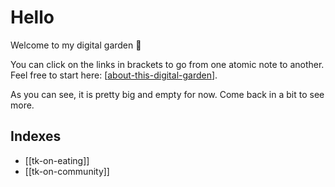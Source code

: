 # Hello

Welcome to my digital garden 🌻

 You can click on the links in brackets to go from one atomic note to another. Feel free to start here: [[about-this-digital-garden]].
 
 As you can see, it is pretty big and empty for now. Come back in a bit to see more.

## Indexes

- [[tk-on-eating]]
- [[tk-on-community]]

[//begin]: # "Autogenerated link references for markdown compatibility"
[about-this-digital-garden]: about-this-digital-garden "About This Digital Garden"
[//end]: # "Autogenerated link references"